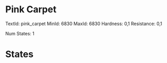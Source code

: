 # Pink Carpet
TextId: pink_carpet
MinId: 6830
MaxId: 6830
Hardness: 0,1
Resistance: 0,1

Num States: 1
# States
```

```